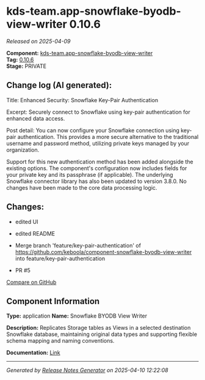 #  kds-team.app-snowflake-byodb-view-writer 0.10.6

_Released on 2025-04-09_

**Component:** [kds-team.app-snowflake-byodb-view-writer](https://github.com/keboola/component-snowflake-byodb-view-writer)  
**Tag:** [0.10.6](https://github.com/keboola/component-snowflake-byodb-view-writer/releases/tag/0.10.6)  
**Stage:** PRIVATE


## Change log (AI generated):
Title: Enhanced Security: Snowflake Key-Pair Authentication

Excerpt: Securely connect to Snowflake using key-pair authentication for enhanced data access.

Post detail:
You can now configure your Snowflake connection using key-pair authentication. This provides a more secure alternative to the traditional username and password method, utilizing private keys managed by your organization.

Support for this new authentication method has been added alongside the existing options. The component's configuration now includes fields for your private key and its passphrase (if applicable). The underlying Snowflake connector library has also been updated to version 3.8.0. No changes have been made to the core data processing logic.



## Changes:



- edited UI 




- edited README 








- Merge branch 'feature/key-pair-authentication' of https://github.com/keboola/component-snowflake-byodb-view-writer into feature/key-pair-authentication 




- PR #5 



[Compare on GitHub](https://github.com/keboola/component-snowflake-byodb-view-writer/compare/0.10.5...0.10.6)



## Component Information
**Type:** application
**Name:** Snowflake BYODB View Writer

**Description:** Replicates Storage tables as Views in a selected destination Snowflake database, maintaining original data types and supporting flexible schema mapping and naming conventions.


**Documentation:** [Link](https://github.com/keboola/component-snowflake-byodb-view-writer/blob/main/README.md)



---
_Generated by [Release Notes Generator](https://github.com/keboola/release-notes-generator)
on 2025-04-10 12:22:08_